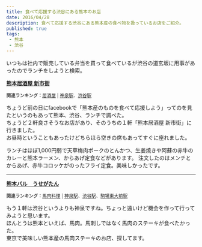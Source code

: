 ```yaml
---
title: 食べて応援する渋谷にある熊本のお店
date: 2016/04/28
description: 食べて応援する渋谷にある熊本産の食べ物を扱っているお店をご紹介。
published: true
tags: 
 - 熊本
 - 渋谷
---
```


いつもは社内で販売している弁当を買って食べているが渋谷の道玄坂に用事があったのでランチをしようと検索。  

<div class="tabelog">
<p><strong><a href="https://tabelog.com/tokyo/A1303/A130301/13136477/" target="_blank">熊本居酒屋 新市街</a></strong></p>
<script src="https://tabelog.com/badge/google_badge?escape=false&rcd=13136477" type="text/javascript" charset="utf-8"></script>
</div>
<p style="color:#444444; font-size:12px;">
<strong>関連ランキング：</strong><a href="https://tabelog.com/rstLst/izakaya/">居酒屋</a> | <a href="https://tabelog.com/tokyo/A1303/A130301/R5207/rstLst/">神泉駅</a>、<a href="https://tabelog.com/tokyo/A1303/A130301/R4698/rstLst/">渋谷駅</a>
</p>

<!-- more -->

ちょうど前の日にfacebookで「熊本産のものを食べて応援しよう」ってのを見たというのもあって熊本、渋谷、ランチで調べた。  
ちょうど２軒良さそうなお店があり、そのうちの１軒「熊本居酒屋 新市街」に行きました。  
お昼時ということもあったけどちらほら空きの席もあってすぐに座れました。  

ランチはほぼ1,000円弱で天草梅肉ポークのとんかつ、生姜焼きや阿蘇の赤牛のカレーと熊本ラーメン、からあげ定食などがあります。
注文したのはメンチとからあげ、赤牛コロッケがのったフライ定食。美味しかったです。

---

<div class="tabelog">
<p><strong><a href="https://tabelog.com/tokyo/A1303/A130301/13116295/" target="_blank">熊本バル　うせがたん</a></strong></p>
<script src="https://tabelog.com/badge/google_badge?escape=false&rcd=13116295" type="text/javascript" charset="utf-8"></script>
</div>
<p style="color:#444444; font-size:12px;">
<strong>関連ランキング：</strong><a href="https://tabelog.com/rstLst/RC999909/">馬肉料理</a> | <a href="https://tabelog.com/tokyo/A1303/A130301/R5207/rstLst/">神泉駅</a>、<a href="https://tabelog.com/tokyo/A1303/A130301/R4698/rstLst/">渋谷駅</a>、<a href="https://tabelog.com/tokyo/A1318/A131801/R4118/rstLst/">駒場東大前駅</a></p>

もう１軒は渋谷というよりも神泉ですね。ちょっと遠いけど機会を作って行ってみようと思います。  
ほんとうは熊本といえば、馬肉。馬刺しではなく馬肉のステーキが食べたかった。  
東京で美味しい熊本産の馬肉ステーキのお店、探してます。
